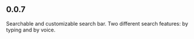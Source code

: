 ## 0.0.7

Searchable and customizable search bar. Two different search features: by typing and by voice.
